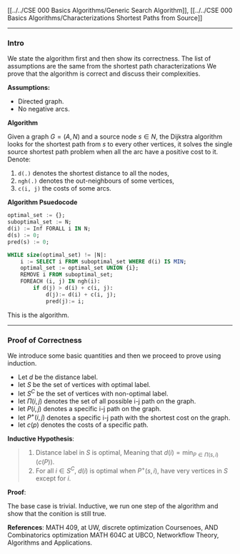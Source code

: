 [[../../CSE 000 Basics Algorithms/Generic Search Algorithm]], [[../../CSE 000 Basics Algorithms/Characterizations Shortest Paths from Source]]

---
### **Intro**

We state the algorithm first and then show its correctness. The list of assumptions are the same from the shortest path characterizations We prove that the algorithm is correct and discuss their complexities. 

**Assumptions:**
- Directed graph. 
- No negative arcs. 

**Algorithm**

Given a graph $G = (A, N)$ and a source node $s\in N$, the Dijkstra algorithm looks for the shortest path from $s$ to every other vertices, it solves the single source shortest path problem when all the arc have a positive cost to it. Denote: 
1. `d(.)` denotes the shortest distance to all the nodes, 
2. `ngh(.)` denotes the out-neighbours of some vertices, 
3. `c(i, j)` the costs of some arcs.  

**Algorithm Psuedocode**
```SQL
optimal_set := {};
suboptimal_set := N;
d(i) := Inf FORALL i IN N;
d(s) := 0; 
pred(s) := 0; 

WHILE size(optimal_set) != |N|: 
    i := SELECT i FROM suboptimal_set WHERE d(i) IS MIN;
    optimal_set := optimal_set UNION {i};
    REMOVE i FROM suboptimal_set;
    FOREACH (i, j) IN ngh(i): 
        if d(j) > d(i) + c(i, j):
            d(j):= d(i) + c(i, j); 
            pred(j):= i; 
```

This is the algorithm. 


---
### **Proof of Correctness**

We introduce some basic quantities and then we proceed to prove using induction. 

- Let $d$ be the distance label.
- let $S$ be the set of vertices with optimal label.
- let $S^C$ be the set of vertices with non-optimal label. 
- let $\Pi(i, j)$ denotes the set of all possible i-j path on the graph. 
- let $P(i, j)$ denotes a specific i-j path on the graph. 
- let $P^+(i, j)$ denotes a specific i-j path with the shortest cost on the graph. 
- let $c(p)$ denotes the costs of a specific path. 

**Inductive Hypothesis**: 

> 1. Distance label in $S$ is optimal, Meaning that $d(i) = \min_{P\in \Pi(s, i)}(c(P))$. 
> 2. For all $i\in S^C$, $d(i)$ is optimal when $P^+(s, i)$, have very vertices in $S$ except for $i$. 

**Proof**: 

The base case is trivial. Inductive, we run one step of the algorithm and show that the conition is still true. 


**References**: 
MATH 409, at UW, discrete optimization Coursenoes, AND Combinatorics optimization MATH 604C at UBCO, Networkflow Theory, Algorithms and Applications. 

